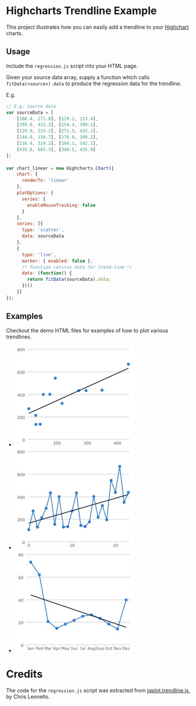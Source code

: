 # Highcharts Trendline Example

This project illustrates how you can easily add a trendline to your [Highchart](http://www.highcharts.com) charts.

## Usage

Include the `regression.js` script into your HTML page.

Given your source data array, supply a function which calls `fitData(<source>).data` to produce the regression data for the trendline.

E.g.

```javascript
// E.g. source data
var sourceData = [
    [106.4, 271.8], [129.2, 213.4],
    [295.6, 432.3], [154.4, 398.1],
    [129.9, 133.2], [271.5, 432.1],
    [144.0, 134.7], [176.0, 399.2],
    [216.4, 319.2], [194.1, 542.1],
    [435.6, 665.3], [348.5, 435.9]
];

var chart_linear = new Highcharts.Chart({
    chart: {
      renderTo: 'linear'
    },
    plotOptions: {
      series: {
        enableMouseTracking: false
      }
    },
    series: [{
      type: 'scatter',
      data: sourceData
    },
    {
      type: 'line',
      marker: { enabled: false },
      /* function returns data for trend-line */
      data: (function() {
        return fitData(sourceData).data;
      })()
    }]
});
```

## Examples

Checkout the demo HTML files for examples of how to plot various trendlines.

* ![Example Chart](demo.jpg)
* ![Example Chart](demo3.jpg)
* ![Example Chart](demo4.jpg)

# Credits

The code for the `regression.js` script was extracted from [jqplot.trendline.js](http://www.jqplot.com/docs/files/plugins/jqplot-trendline-js.html), by Chris Leonello.
